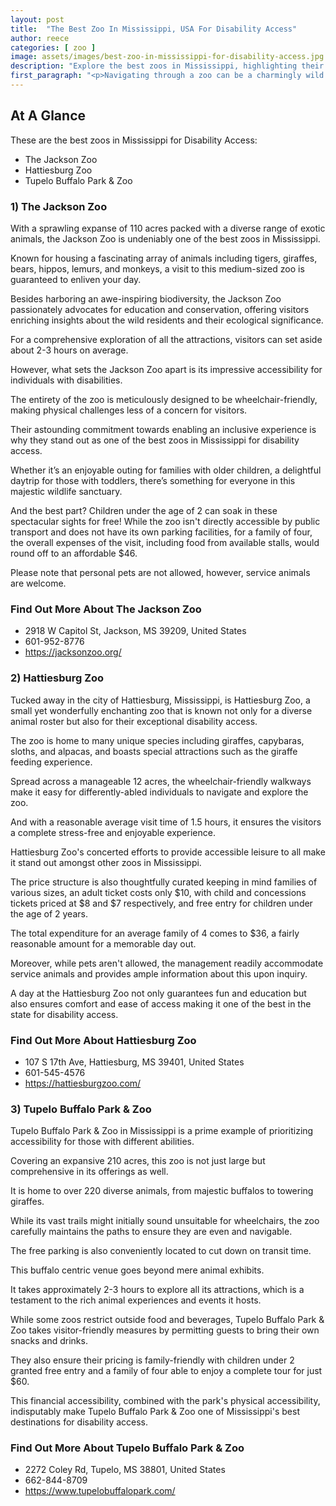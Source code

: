 ```yaml
---
layout: post
title:  "The Best Zoo In Mississippi, USA For Disability Access"
author: reece
categories: [ zoo ]
image: assets/images/best-zoo-in-mississippi-for-disability-access.jpg
description: "Explore the best zoos in Mississippi, highlighting their unique exhibits, conservation initiatives, and interactive experiences. Perfect guide for families, animal lovers and explorers seeking thrilling wildlife encounters."
first_paragraph: "<p>Navigating through a zoo can be a charmingly wild experience, full of unexpectant wonders and educational opportunities.</p><p>However, for individuals with disabilities, it can pose certain challenges.</p><p>Luckily, in the heartland of the U.S., the state of Mississippi has made admirable strides in making its zoos accessible, inclusive, and enjoyable for all.</p><p>We'll dive deep into the natural habitats of these facilities that not only prioritize providing a safe home for animals but also ensure accessibility for everyone.</p><p>Get ready to embark on a journey through the most disability-friendly zoos in the Magnolia state.</p>"
---
```


<div class="overview" markdown="1"> 

## At A Glance

These are the best zoos in Mississippi for Disability Access:

- The Jackson Zoo
- Hattiesburg Zoo
- Tupelo Buffalo Park & Zoo


</div>


### 1) The Jackson Zoo

With a sprawling expanse of 110 acres packed with a diverse range of exotic animals, the Jackson Zoo is undeniably one of the best zoos in Mississippi. 

Known for housing a fascinating array of animals including tigers, giraffes, bears, hippos, lemurs, and monkeys, a visit to this medium-sized zoo is guaranteed to enliven your day. 

Besides harboring an awe-inspiring biodiversity, the Jackson Zoo passionately advocates for education and conservation, offering visitors enriching insights about the wild residents and their ecological significance. 

For a comprehensive exploration of all the attractions, visitors can set aside about 2-3 hours on average.

However, what sets the Jackson Zoo apart is its impressive accessibility for individuals with disabilities. 

The entirety of the zoo is meticulously designed to be wheelchair-friendly, making physical challenges less of a concern for visitors. 

Their astounding commitment towards enabling an inclusive experience is why they stand out as one of the best zoos in Mississippi for disability access. 

Whether it’s an enjoyable outing for families with older children, a delightful daytrip for those with toddlers, there’s something for everyone in this majestic wildlife sanctuary. 

And the best part? Children under the age of 2 can soak in these spectacular sights for free! While the zoo isn't directly accessible by public transport and does not have its own parking facilities, for a family of four, the overall expenses of the visit, including food from available stalls, would round off to an affordable $46. 

Please note that personal pets are not allowed, however, service animals are welcome.


<div class="find-out-more" markdown="1">

### Find Out More About The Jackson Zoo

- 2918 W Capitol St, Jackson, MS 39209, United States
- 601-952-8776
- https://jacksonzoo.org/


</div>


### 2) Hattiesburg Zoo

Tucked away in the city of Hattiesburg, Mississippi, is Hattiesburg Zoo, a small yet wonderfully enchanting zoo that is known not only for a diverse animal roster but also for their exceptional disability access. 

The zoo is home to many unique species including giraffes, capybaras, sloths, and alpacas, and boasts special attractions such as the giraffe feeding experience. 

Spread across a manageable 12 acres, the wheelchair-friendly walkways make it easy for differently-abled individuals to navigate and explore the zoo. 

And with a reasonable average visit time of 1.5 hours, it ensures the visitors a complete stress-free and enjoyable experience. 



Hattiesburg Zoo's concerted efforts to provide accessible leisure to all make it stand out amongst other zoos in Mississippi. 

The price structure is also thoughtfully curated keeping in mind families of various sizes, an adult ticket costs only $10, with child and concessions tickets priced at $8 and $7 respectively, and free entry for children under the age of 2 years. 

The total expenditure for an average family of 4 comes to $36, a fairly reasonable amount for a memorable day out. 

Moreover, while pets aren't allowed, the management readily accommodate service animals and provides ample information about this upon inquiry. 

A day at the Hattiesburg Zoo not only guarantees fun and education but also ensures comfort and ease of access making it one of the best in the state for disability access.


<div class="find-out-more" markdown="1">

### Find Out More About Hattiesburg Zoo

- 107 S 17th Ave, Hattiesburg, MS 39401, United States
- 601-545-4576
- https://hattiesburgzoo.com/


</div>


### 3) Tupelo Buffalo Park & Zoo

Tupelo Buffalo Park & Zoo in Mississippi is a prime example of prioritizing accessibility for those with different abilities. 

Covering an expansive 210 acres, this zoo is not just large but comprehensive in its offerings as well. 

It is home to over 220 diverse animals, from majestic buffalos to towering giraffes. 

While its vast trails might initially sound unsuitable for wheelchairs, the zoo carefully maintains the paths to ensure they are even and navigable. 

The free parking is also conveniently located to cut down on transit time.

This buffalo centric venue goes beyond mere animal exhibits. 

It takes approximately 2-3 hours to explore all its attractions, which is a testament to the rich animal experiences and events it hosts. 

While some zoos restrict outside food and beverages, Tupelo Buffalo Park & Zoo takes visitor-friendly measures by permitting guests to bring their own snacks and drinks. 

They also ensure their pricing is family-friendly with children under 2 granted free entry and a family of four able to enjoy a complete tour for just $60. 

This financial accessibility, combined with the park's physical accessibility, indisputably make Tupelo Buffalo Park & Zoo one of Mississippi's best destinations for disability access.


<div class="find-out-more" markdown="1">

### Find Out More About Tupelo Buffalo Park & Zoo

- 2272 Coley Rd, Tupelo, MS 38801, United States
- 662-844-8709
- https://www.tupelobuffalopark.com/


</div>

